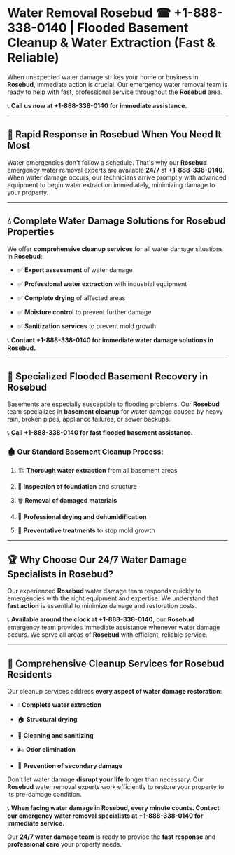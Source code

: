 # Water Removal Rosebud ☎ +1-888-338-0140 | Flooded Basement Cleanup & Water Extraction (Fast & Reliable)

When unexpected water damage strikes your home or business in **Rosebud**, immediate action is crucial. Our emergency water removal team is ready to help with fast, professional service throughout the **Rosebud** area. 

📞 **Call us now at +1-888-338-0140 for immediate assistance.**
---
## 🚀 Rapid Response in Rosebud When You Need It Most
Water emergencies don't follow a schedule. That's why our **Rosebud** emergency water removal experts are available **24/7** at **+1-888-338-0140**. When water damage occurs, our technicians arrive promptly with advanced equipment to begin water extraction immediately, minimizing damage to your property.
---
## 💧 Complete Water Damage Solutions for Rosebud Properties
We offer **comprehensive cleanup services** for all water damage situations in **Rosebud**:
- ✅ **Expert assessment** of water damage  
- ✅ **Professional water extraction** with industrial equipment  
- ✅ **Complete drying** of affected areas  
- ✅ **Moisture control** to prevent further damage  
- ✅ **Sanitization services** to prevent mold growth  
📞 **Contact +1-888-338-0140 for immediate water damage solutions in Rosebud.**
---
## 🌊 Specialized Flooded Basement Recovery in Rosebud
Basements are especially susceptible to flooding problems. Our **Rosebud** team specializes in **basement cleanup** for water damage caused by heavy rain, broken pipes, appliance failures, or sewer backups. 
📞 **Call +1-888-338-0140 for fast flooded basement assistance.**
### 🏚️ Our Standard Basement Cleanup Process:
1. 🏗️ **Thorough water extraction** from all basement areas  
2. 🔎 **Inspection of foundation** and structure  
3. 🗑️ **Removal of damaged materials**  
4. 💨 **Professional drying and dehumidification**  
5. 🚫 **Preventative treatments** to stop mold growth  
---
## 🏆 Why Choose Our 24/7 Water Damage Specialists in Rosebud?
Our experienced **Rosebud** water damage team responds quickly to emergencies with the right equipment and expertise. We understand that **fast action** is essential to minimize damage and restoration costs.
📞 **Available around the clock at +1-888-338-0140**, our **Rosebud** emergency team provides immediate assistance whenever water damage occurs. We serve all areas of **Rosebud** with efficient, reliable service.
---
## 🧹 Comprehensive Cleanup Services for Rosebud Residents
Our cleanup services address **every aspect of water damage restoration**:
- 💧 **Complete water extraction**  
- 🏠 **Structural drying**  
- 🧼 **Cleaning and sanitizing**  
- 🌬️ **Odor elimination**  
- 🚫 **Prevention of secondary damage**  
Don't let water damage **disrupt your life** longer than necessary. Our **Rosebud** water removal experts work efficiently to restore your property to its pre-damage condition.
📞 **When facing water damage in Rosebud, every minute counts. Contact our emergency water removal specialists at +1-888-338-0140 for immediate service.**
Our **24/7 water damage team** is ready to provide the **fast response** and **professional care** your property needs.

